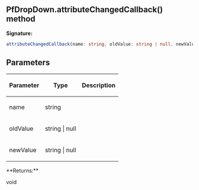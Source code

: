 ## PfDropDown.attributeChangedCallback() method

**Signature:**

```typescript
attributeChangedCallback(name: string, oldValue: string | null, newValue: string | null): void;
```

## Parameters

<table><thead><tr><th>

Parameter


</th><th>

Type


</th><th>

Description


</th></tr></thead>
<tbody><tr><td>

name


</td><td>

string


</td><td>


</td></tr>
<tr><td>

oldValue


</td><td>

string \| null


</td><td>


</td></tr>
<tr><td>

newValue


</td><td>

string \| null


</td><td>


</td></tr>
</tbody></table>
**Returns:**

void

